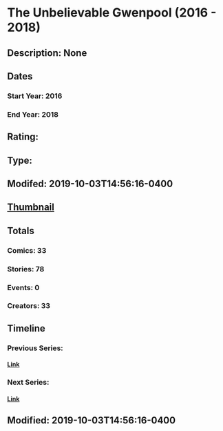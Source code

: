 # The Unbelievable Gwenpool (2016 - 2018)
## Description: None
## Dates
### Start Year: 2016
### End Year: 2018
## Rating: 
## Type: 
## Modifed: 2019-10-03T14:56:16-0400
## [Thumbnail](http://i.annihil.us/u/prod/marvel/i/mg/8/e0/56eb0202a7dc8.jpg)
## Totals
### Comics: 33
### Stories: 78
### Events: 0
### Creators: 33
## Timeline
### Previous Series: 
#### [Link]()
### Next Series: 
#### [Link]()
## Modified: 2019-10-03T14:56:16-0400